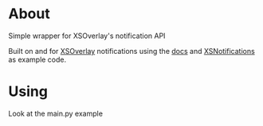 # About
Simple wrapper for XSOverlay's notification API

Built on and for [XSOverlay](https://store.steampowered.com/app/1173510/XSOverlay/) notifications using the [docs](https://xiexe.github.io/XSOverlayDocumentation/#/NotificationsAPI) and [XSNotifications](https://github.com/nnaaa-vr/XSNotifications) as example code.
# Using
Look at the main.py example

